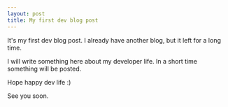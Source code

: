 ```yaml
---
layout: post
title: My first dev blog post
---
```


It's my first dev blog post. I already have another blog, but it left for a long time.

I will write something here about my developer life.
In a short time something will be posted.

Hope happy dev life :)

See you soon.

